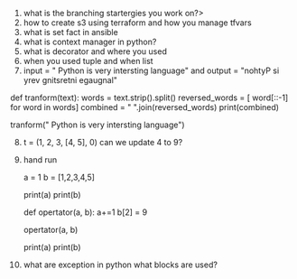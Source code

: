 1. what is the branching startergies you work on?>
2. how to create s3 using terraform and how you manage tfvars
3. what is set fact in ansible
4. what is context manager in python?
5. what is decorator and where you used
6. when you used tuple and when list
7. input = " Python is very intersting language" and output = "nohtyP si yrev gnitsretni egaugnal"

def tranform(text):
    words = text.strip().split()
    reversed_words = [ word[::-1] for word in words]
    combined = " ".join(reversed_words)
    print(combined)
    
tranform(" Python is very intersting language")

8. t = (1, 2, 3, [4, 5], 0) can we update 4 to 9?

9.  hand run

    a = 1
    b = [1,2,3,4,5]

      print(a)
      print(b)
      
      def  opertator(a, b):
          a+=1
          b[2] = 9
          
      opertator(a, b)
      
      print(a)
      print(b)

10. what are exception in python what blocks are used?
    
